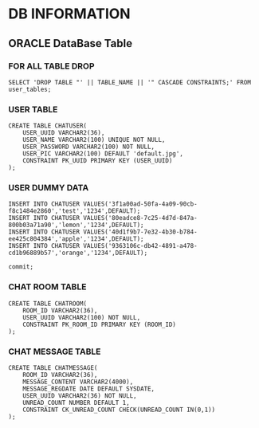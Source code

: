# DB INFORMATION

## ORACLE DataBase Table

### FOR ALL TABLE DROP
	SELECT 'DROP TABLE "' || TABLE_NAME || '" CASCADE CONSTRAINTS;' FROM user_tables;

### USER TABLE
	CREATE TABLE CHATUSER(
    	USER_UUID VARCHAR2(36),
    	USER_NAME VARCHAR2(100) UNIQUE NOT NULL,
    	USER_PASSWORD VARCHAR2(100) NOT NULL,
    	USER_PIC VARCHAR2(100) DEFAULT 'default.jpg',
    	CONSTRAINT PK_UUID PRIMARY KEY (USER_UUID)
	);

### USER DUMMY DATA
	INSERT INTO CHATUSER VALUES('3f1a00ad-50fa-4a09-90cb-f8c1484e2860','test','1234',DEFAULT);
	INSERT INTO CHATUSER VALUES('80eadce8-7c25-4d7d-847a-800b03a71a90','lemon','1234',DEFAULT);
	INSERT INTO CHATUSER VALUES('40d1f9b7-7e32-4b30-b784-ee425c804384','apple','1234',DEFAULT);
	INSERT INTO CHATUSER VALUES('9363106c-db42-4891-a478-cd1b96889b57','orange','1234',DEFAULT);

	commit;

### CHAT ROOM TABLE	
	CREATE TABLE CHATROOM(
	    ROOM_ID VARCHAR2(36),
	    USER_UUID VARCHAR2(100) NOT NULL,
	    CONSTRAINT PK_ROOM_ID PRIMARY KEY (ROOM_ID)
	);
	
### CHAT MESSAGE TABLE
	CREATE TABLE CHATMESSAGE(
	    ROOM_ID VARCHAR2(36),
	    MESSAGE_CONTENT VARCHAR2(4000),
	    MESSAGE_REGDATE DATE DEFAULT SYSDATE,
	    USER_UUID VARCHAR2(36) NOT NULL,
	    UNREAD_COUNT NUMBER DEFAULT 1,
	    CONSTRAINT CK_UNREAD_COUNT CHECK(UNREAD_COUNT IN(0,1))
	);
